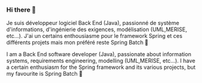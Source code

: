 ### Hi there 👋

Je suis développeur logiciel Back End (Java), passionné de système d'informations, d'ingénierie des exigences, modélisation (UML,MERISE, etc...). J'ai un certains enthousiasme pour le framework Spring et ces différents projets mais mon préféré reste Spring Batch 🥰

I am a Back End software developer (Java), passionate about information systems, requirements engineering, modelling (UML,MERISE, etc...). I have a certain enthusiasm for the Spring framework and its various projects, but my favourite is Spring Batch 🥰
<!--
**iceRonel/iceRonel** is a ✨ _special_ ✨ repository because its `README.md` (this file) appears on your GitHub profile.

Here are some ideas to get you started:

- 🔭 I’m currently working on ...
- 🌱 I’m currently learning ...
- 👯 I’m looking to collaborate on ...
- 🤔 I’m looking for help with ...
- 💬 Ask me about ...
- 📫 How to reach me: ...
- 😄 Pronouns: ...
- ⚡ Fun fact: ...
-->
